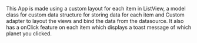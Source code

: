 This App is made using a custom layout for each item in ListView, 
a model class for custom data structure for storing data for each item 
and Custom adapter to layout the views and bind the data from the datasource. 
It also has a onClick feature on each item which displays a toast message of which planet you clicked.
